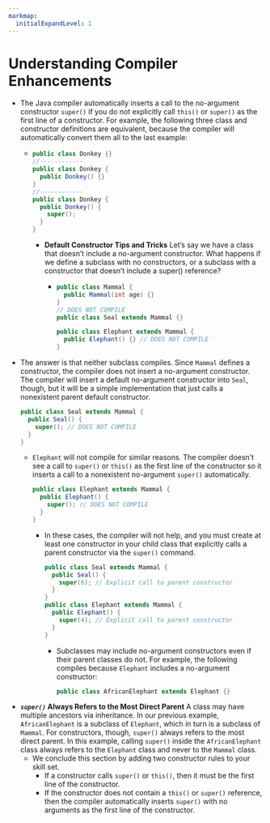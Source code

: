 ```yaml
---
markmap:
  initialExpandLevel: 1
---
```

# **Understanding Compiler Enhancements**
-  The Java compiler automatically inserts a call to the no-argument constructor 
`super()` if you do not explicitly call `this()` or `super()` as the first line of a
constructor. For example, the following three class and constructor definitions 
are equivalent, because the compiler will automatically convert them all to the 
last example:
    - ```java
      public class Donkey {}
      //------------
      public class Donkey {
        public Donkey() {}
      }
      //------------
      public class Donkey {
        public Donkey() {
          super();
        }
      }
      ```
      - **Default Constructor Tips and Tricks**
        Let’s say we have a class that doesn’t include a no-argument constructor. 
        What happens if we define a subclass with no constructors, or a subclass 
        with a constructor that doesn’t include a super() reference?
          - ```java
            public class Mammal {
              public Mammal(int age) {}
            }
            // DOES NOT COMPILE
            public class Seal extends Mammal {}

            public class Elephant extends Mammal {
              public Elephant() {} // DOES NOT COMPILE
            }
            ```
- The answer is that neither subclass compiles. Since `Mammal` defines a 
constructor, the compiler does not insert a no-argument constructor. 
The compiler will insert a default no-argument constructor into `Seal`, 
though, but it will be a simple implementation that just calls a 
nonexistent parent default constructor.
  ```java
  public class Seal extends Mammal {
    public Seal() {
      super(); // DOES NOT COMPILE
    }
  }
  ```
  - `Elephant` will not compile for similar reasons. The compiler doesn’t see a call 
  to `super()` or `this()` as the first line of the constructor so it inserts a call to 
  a nonexistent no-argument `super()` automatically.
    ```java 
    public class Elephant extends Mammal {
      public Elephant() {
        super(); // DOES NOT COMPILE
      }
    }
    ```
    - In these cases, the compiler will not help, and you must create at least one 
    constructor in your child class that explicitly calls a parent constructor via 
    the `super()` command.
      ```java
      public class Seal extends Mammal {
        public Seal() {
          super(6); // Explicit call to parent constructor
        }
      }
      public class Elephant extends Mammal {
        public Elephant() {
          super(4); // Explicit call to parent constructor
        }
      }
      ```
      - Subclasses may include no-argument constructors even if their parent classes do 
      not. For example, the following compiles because `Elephant` includes a no-argument
      constructor:
        ```java
        public class AfricanElephant extends Elephant {}
        ```
- **_`super()`_ Always Refers to the Most Direct Parent**
A class may have multiple ancestors via inheritance. In our previous 
example, `AfricanElephant` is a subclass of `Elephant`, which in turn 
is a subclass of `Mammal`. For constructors, though, `super()` always 
refers to the most direct parent. In this example, calling `super()` inside 
the `AfricanElephant` class always refers to the `Elephant` class
and never to the `Mammal` class.
  - We conclude this section by adding two constructor rules to
your skill set.
    - If a constructor calls `super()` or `this()`, then it must be
  the first line of the constructor.
    - If the constructor does not contain a `this()` or `super()`
  reference, then the compiler automatically inserts
  `super()` with no arguments as the first line of the
  constructor.